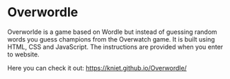 # Overwordle
Overworlde is a game based on Wordle but instead of guessing random words you guess champions from the Overwatch game. It is built using HTML, CSS and JavaScript.
The instructions are provided when you enter to website.

Here you can check it out: https://kniet.github.io/Overwordle/
